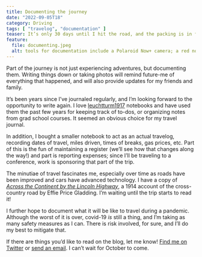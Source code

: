 ```yaml
---
title: Documenting the journey
date: "2022-09-05T18"
category: Driving
tags: [ "travelog", "documentation" ]
teaser: It’s only 30 days until I hit the road, and the packing is in full swing.
feature:
  file: documenting.jpeg
  alt: tools for documentation include a Polaroid Now+ camera; a red notebook with a sticker of Alexis Rose from Schitt’s Creek saying, I love this journey for you; a blue notebook with a sticker reading, you are here; a micron pen; and a blue gel-ink pen.
---
```


Part of the journey is not just experiencing adventures, but documenting them. Writing things down or taking photos will remind future-me of everything that happened, and will also provide updates for my friends and family.

It’s been years since I’ve journaled regularly, and I’m looking forward to the opportunity to write again. I love [leuchtturm1917](https://www.leuchtturm1917.us/) notebooks and have used them the past few years for keeping track of to-dos, or organizing notes from grad school courses. It seemed an obvious choice for my travel journal.

In addition, I bought a smaller notebook to act as an actual travelog, recording dates of travel, miles driven, times of breaks, gas prices, etc. Part of this is the fun of maintaining a register (we’ll see how that changes along the way!) and part is reporting expenses; since I’ll be traveling to a conference, work is sponsoring that part of the trip.

The minutiae of travel fascinates me, especially over time as roads have been improved and cars have advanced technology. I have a copy of [_Across the Continent by the Lincoln Highway_](https://archive.org/details/acrosscontinentb00glad), a 1914 account of the cross-country road by Effie Price Gladding. I’m waiting until the trip starts to read it!

I further hope to document what it will be like to travel during a pandemic. Although the worst of it is over, covid-19 _is_ still a thing, and I’m taking as many safety measures as I can. There is risk involved, for sure, and I’ll do my best to mitigate that.

If there are things you’d like to read on the blog, let me know! [Find me on Twitter](https://twitter.com/LincHwyJournal) or [send an email](postcard@lincolnhighwayjournal.com). I can’t wait for October to come.
